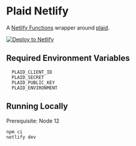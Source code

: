 # Plaid Netlify

A [Netlify Functions](https://docs.netlify.com/functions/overview/) wrapper around [plaid](https://github.com/plaid/plaid-node).

[![Deploy to Netlify](https://www.netlify.com/img/deploy/button.svg)](https://app.netlify.com/start/deploy?repository=https://github.com/rhino88/plaid-netlify)

## Required Environment Variables

```
  PLAID_CLIENT_ID
  PLAID_SECRET
  PLAID_PUBLIC_KEY
  PLAID_ENVIRONMENT
```

## Running Locally

Prerequisite: Node 12

```
npm ci
netlify dev
```

